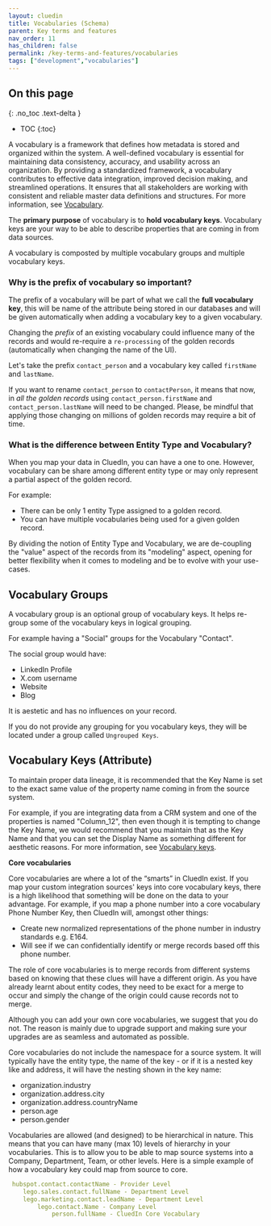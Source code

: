 ```yaml
---
layout: cluedin
title: Vocabularies (Schema)
parent: Key terms and features
nav_order: 11
has_children: false
permalink: /key-terms-and-features/vocabularies
tags: ["development","vocabularies"]
---
```

## On this page
{: .no_toc .text-delta }
- TOC
{:toc}

A vocabulary is a framework that defines how metadata is stored and organized within the system. A well-defined vocabulary is essential for maintaining data consistency, accuracy, and usability across an organization. By providing a standardized framework, a vocabulary contributes to effective data integration, improved decision making, and streamlined operations. It ensures that all stakeholders are working with consistent and reliable master data definitions and structures. For more information, see [Vocabulary](/management/data-catalog/vocabulary).

The **primary purpose** of vocabulary is to **hold vocabulary keys**. Vocabulary keys are your way to be able to describe properties that are coming in from data sources.

A vocabulary is composted by multiple vocabulary groups and multiple vocabulary keys.

### Why is the prefix of vocabulary so important?

The prefix of a vocabulary will be part of what we call the **full vocabulary key**, this will be name of the attribute being stored in our databases and will be given automatically when adding a vocabulary key to a given vocabulary.

Changing the _prefix_ of an existing vocabulary could influence many of the records and would re-require a `re-processing` of the golden records (automatically when changing the name of the UI).

Let's take the prefix `contact_person` and a vocabulary key called `firstName` and `lastName`.

If you want to rename `contact_person` to `contactPerson`, it means that now, in _all the golden records_ using `contact_person.firstName` and `contact_person.lastName` will need to be changed. Please, be mindful that applying those changing on millions of golden records may require a bit of time.

### What is the difference between Entity Type and Vocabulary?

When you map your data in CluedIn, you can have a one to one. However, vocabulary can be share among different entity type or may only represent a partial aspect of the golden record.

For example:

- There can be only 1 entity Type assigned to a golden record.
- You can have multiple vocabularies being used for a given golden record.

By dividing the notion of Entity Type and Vocabulary, we are de-coupling the "value" aspect of the records from its "modeling" aspect, opening for better flexibility when it comes to modeling and be to evolve with your use-cases.

## Vocabulary Groups

A vocabulary group is an optional group of vocabulary keys. It helps re-group some of the vocabulary keys in logical grouping.

For example having a "Social" groups for the Vocabulary "Contact".

The social group would have:

- LinkedIn Profile
- X.com username
- Website
- Blog

It is aestetic and has no influences on your record.

If you do not provide any grouping for you vocabulary keys, they will be located under a group called `Ungrouped Keys`.

## Vocabulary Keys (Attribute)

To maintain proper data lineage, it is recommended that the Key Name is set to the exact same value of the property name coming in from the source system.

For example, if you are integrating data from a CRM system and one of the properties is named "Column_12", then even though it is tempting to change the Key Name, we would recommend that you maintain that as the Key Name and that you can set the Display Name as something different for aesthetic reasons. For more information, see [Vocabulary keys](/management/data-catalog/vocabulary-keys).



**Core vocabularies**

Core vocabularies are where a lot of the “smarts” in CluedIn exist. If you map your custom integration sources' keys into core vocabulary keys, there is a high likelihood that something will be done on the data to your advantage. For example, if you map a phone number into a core vocabulary Phone Number Key, then CluedIn will, amongst other things: 

- Create new normalized representations of the phone number in industry standards e.g. E164. 
- Will see if we can confidentially identify or merge records based off this phone number.

The role of core vocabularies is to merge records from different systems based on knowing that these clues will have a different origin. As you have already learnt about entity codes, they need to be exact for a merge to occur and simply the change of the origin could cause records not to merge.

Although you can add your own core vocabularies, we suggest that you do not. The reason is mainly due to upgrade support and making sure your upgrades are as seamless and automated as possible. 

Core vocabularies do not include the namespace for a source system. It will typically have the entity type, the name of the key - or if it is a nested key like and address, it will have the nesting shown in the key name:

 - organization.industry
 - organization.address.city
 - organization.address.countryName
 - person.age
 - person.gender

 Vocabularies are allowed (and designed) to be hierarchical in nature. This means that you can have many (max 10) levels of hierarchy in your vocabularies. This is to allow you to be able to map source systems into a Company, Department, Team, or other levels. Here is a simple example of how a vocabulary key could map from source to core.

```yaml
 hubspot.contact.contactName - Provider Level
 	lego.sales.contact.fullName - Department Level
 	lego.marketing.contact.leadName - Department Level
 		lego.contact.Name - Company Level
 			person.fullName - CluedIn Core Vocabulary
```
